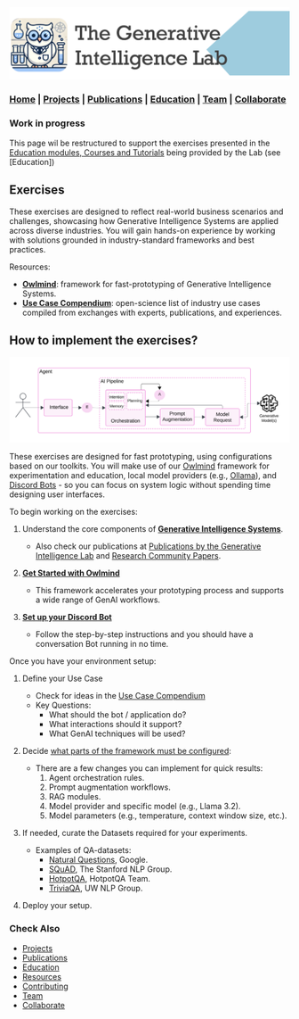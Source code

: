 
![GenI-Lab Banner](./images/genilab-banner.png)

### [Home](./index.md) | [Projects](./projects.md) | [Publications](./knowledge.md) | [Education](./knowledge.md#education) | [Team](./people.html) | [Collaborate](./collaborate.md)


### Work in progress

This page wil be restructured to support the exercises presented in the [Education modules, Courses and Tutorials](./knowledge.md) being provided by the Lab (see [Education])
## Exercises




These exercises are designed to reflect real-world business scenarios and challenges, showcasing how Generative Intelligence Systems are applied across diverse industries. You will gain hands-on experience by working with solutions grounded in industry-standard frameworks and best practices.

Resources:

* [**Owlmind**](https://github.com/genilab-fau/owlmind): framework for fast-prototyping of Generative Intelligence Systems.
* [**Use Case Compendium**](https://docs.google.com/spreadsheets/d/1Ge2chxRrBjILHkZthtzymqAbs3TkwrGiMMge23zC8jA/edit?usp=sharing): open-science list of industry use cases compiled from exchanges with experts, publications, and experiences.


## How to implement the exercises?

![GenI System Architecture](./images/genai-arch.png)

These exercises are designed for fast prototyping, using configurations based on our toolkits. You will make use of our [Owlmind](https://github.com/genilab-fau/owlmind) framework for experimentation and education, local model providers (e.g., [Ollama](http://www.ollama.com)), and [Discord Bots](http://www.discord.com) - so you can focus on system logic without spending time designing user interfaces.


To begin working on the exercises:

1. Understand the core components of [**Generative Intelligence Systems**](https://medium.com/generative-intelligence-lab/generative-intelligence-systems-concepts-and-research-opportunities-0740b1b5c7eb).
    * Also check our publications at [Publications by the Generative Intelligence Lab](https://medium.com/generative-intelligence-lab) and  [Research Community Papers](https://medium.com/generative-intelligence-lab/community-papers-series-ebacc91b47ea).

1. [**Get Started with Owlmind**](https://github.com/genilab-fau/owlmind)
    * This framework accelerates your prototyping process and supports a wide range of GenAI workflows.

1. [**Set up your Discord Bot**](https://github.com/genilab/owlmind-2/wiki/Getting-Started)
    * Follow the step-by-step instructions and you should have a conversation Bot running in no time.

Once you have your environment setup:

1. Define your Use Case
    * Check for ideas in the [Use Case Compendium](https://docs.google.com/spreadsheets/d/1Ge2chxRrBjILHkZthtzymqAbs3TkwrGiMMge23zC8jA/edit?usp=sharing)
    * Key Questions:
        * What should the bot / application do?
        * What interactions should it support?
        * What GenAI techniques will be used?

2. Decide [what parts of the framework must be configured](https://github.com/genilab/owlmind-2/wiki/Documentation):
    * There are a few changes you can implement for quick results:
        1. Agent orchestration rules.
        1. Prompt augmentation workflows.
        1. RAG modules.
        1. Model provider and specific model (e.g., Llama 3.2).
        1. Model parameters (e.g., temperature, context window size, etc.).

3. If needed, curate the Datasets required for your experiments.
    * Examples of QA-datasets:
        * [Natural Questions](https://ai.google.com/research/NaturalQuestions), Google.
        * [SQuAD](https://rajpurkar.github.io/SQuAD-explorer/), The Stanford NLP Group.
        * [HotpotQA](https://hotpotqa.github.io/), HotpotQA Team.
        * [TriviaQA](http://nlp.cs.washington.edu/triviaqa/), UW NLP Group.

4. Deploy your setup.


### Check Also

* [Projects](./projects.md)
* [Publications](./knowledge.md#publications)
* [Education](./knowledge.md#education)
* [Resources](./projects.md#resources)
* [Contributing](./contribute.md)
* [Team](./people.html)
* [Collaborate](./collaborate.md)


 
 
